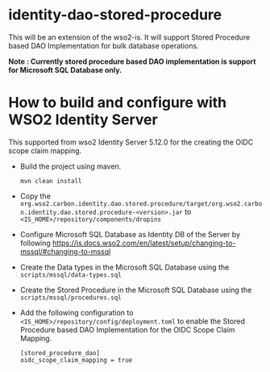 # identity-dao-stored-procedure
This will be an extension of the wso2-is. It will support Stored Procedure based DAO Implementation for bulk database operations.

**Note : Currently stored procedure based DAO implementation is support for Microsoft SQL Database only.**


# How to build and configure with WSO2 Identity Server
This supported from wso2 Identity Server 5.12.0 for the creating the OIDC scope claim mapping.

- Build the project using maven.

    ```mvn clean install```

- Copy the `org.wso2.carbon.identity.dao.stored.procedure/target/org.wso2.carbon.identity.dao.stored.procedure-<version>.jar`
  to `<IS_HOME>/repository/components/dropins`
  
- Configure Microsoft SQL Database as Identity DB of the Server by following https://is.docs.wso2.com/en/latest/setup/changing-to-mssql/#changing-to-mssql
  
- Create the Data types in the Microsoft SQL Database using the `scripts/mssql/data-types.sql`

- Create the Stored Procedure in the Microsoft SQL Database using the `scripts/mssql/procedures.sql`
  
- Add the following configuration to `<IS_HOME>/repository/config/deployment.toml` to enable the Stored Procedure 
  based DAO Implementation for the OIDC Scope Claim Mapping.
    ```
    [stored_procedure_dao]
    oidc_scope_claim_mapping = true
    ```
